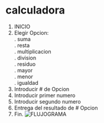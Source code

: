 # calculadora
1. INICIO
2. Elegir Opcion:<br>
  . suma <br>
  . resta <br>
  . multiplicacion <br>
  . division <br>
  . residuo <br>
  . mayor <br>
  . menor <br>
  . igualdad <br>
3. Introducir # de Opcion
4. Introducir primer numero
5. Introducir segundo numero
6. Entrega del resultado de # Opcion
7. Fin.
![FLUJOGRAMA](http://i66.tinypic.com/2qwkjew.png)
